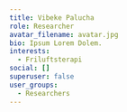 ```yaml
---
title: Vibeke Palucha
role: Researcher
avatar_filename: avatar.jpg
bio: Ipsum Lorem Dolem.
interests:
  - Friluftsterapi
social: []
superuser: false
user_groups:
  - Researchers
---
```

